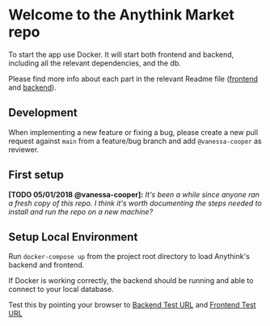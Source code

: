 # Welcome to the Anythink Market repo

To start the app use Docker. It will start both frontend and backend, including all the relevant dependencies, and the db.

Please find more info about each part in the relevant Readme file ([frontend](frontend/readme.md) and [backend](backend/README.md)).

## Development

When implementing a new feature or fixing a bug, please create a new pull request against `main` from a feature/bug branch and add `@vanessa-cooper` as reviewer.

## First setup

**[TODO 05/01/2018 @vanessa-cooper]:** _It's been a while since anyone ran a fresh copy of this repo. I think it's worth documenting the steps needed to install and run the repo on a new machine?_

## Setup Local Environment

Run `docker-compose up` from the project root directory to load Anythink's backend and frontend.

If Docker is working correctly, the backend should be running and able to connect to your local database.

Test this by pointing your browser to [Backend Test URL](http://localhost:3000/api/ping) and [Frontend Test URL](http://localhost:3001/register)